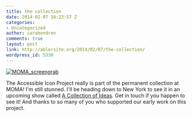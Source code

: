 ```yaml
---
title: the collection
date: 2014-02-07 16:23:57 Z
categories:
- Uncategorized
author: sarahendren
comments: true
layout: post
link: http://ablersite.org/2014/02/07/the-collection/
wordpress_id: 5330
---
```


[![MOMA_screengrab](http://ablersite.files.wordpress.com/2014/02/moma_screengrab.jpg)](http://ablersite.files.wordpress.com/2014/02/moma_screengrab.jpg)



The Accessible Icon Project really is part of the permanent collection at MOMA! I'm still stunned. I'll be heading down to New York to see it in an upcoming show called [A Collection of Ideas](http://http://www.moma.org/visit/calendar/exhibitions/1461). Get in touch if you happen to see it! And thanks to so many of you who supported our early work on this project.
